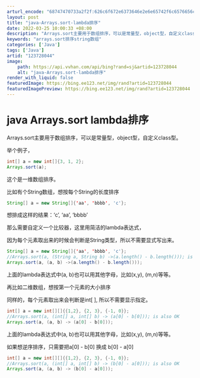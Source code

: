 ```yaml
---
arturl_encode: "68747470733a2f2f:626c6f672e6373646e2e6e65742f6c6576656c5f636f64652f:61727469636c652f64657461696c732f313233373238303434"
layout: post
title: "java-Arrays.sort-lambda排序"
date: 2022-03-25 10:00:33 +08:00
description: "Arrays.sort主要用于数组排序，可以是常量型，object型，自定义class型。举个例子，"
keywords: "arrays.sort排序string数组"
categories: ['Java']
tags: ['Java']
artid: "123728044"
image:
    path: https://api.vvhan.com/api/bing?rand=sj&artid=123728044
    alt: "java-Arrays.sort-lambda排序"
render_with_liquid: false
featuredImage: https://bing.ee123.net/img/rand?artid=123728044
featuredImagePreview: https://bing.ee123.net/img/rand?artid=123728044
---
```


# java Arrays.sort lambda排序

Arrays.sort主要用于数组排序，可以是常量型，object型，自定义class型。

举个例子，

```java
int[] a = new int[]{3, 1, 2};
Arrays.sort(a);

```

这个是一维数组排序。

比如有个String数组，想按每个String的长度排序

```java
String[] a = new String[]{'aa', 'bbbb', 'c'};

```

想排成这样的结果：‘c’, ‘aa’, ‘bbbb’

那么需要自定义一个比较器，这里用简洁的lambda表达式，
  
因为每个元素取出来的时候会判断是String类型，所以不需要显式写出来。

```java
String[] a = new String[]{'aa', 'bbbb', 'c'};
//Arrays.sort(a, (String a, String b) ->(a.length() - b.length())); is also OK
Arrays.sort(a, (a, b) ->(a.length() - b.length()));

```

上面的lambda表达式中(a, b)也可以用其他字母，比如(x,y), (m,n)等等。

再比如二维数组，想按第一个元素的大小排序
  
同样的，每个元素取出来会判断是int[ ], 所以不需要显示指定。

```java
int[] a = new int[][]{{1,2}, {2, 3}, {-1, 0}};
//Arrays.sort(a, (int[] a, int[] b) -> (a[0] - b[0])); is also OK
Arrays.sort(a, (a, b) -> (a[0] - b[0]));

```

上面的lambda表达式中(a, b)也可以用其他字母，比如(x,y), (m,n)等等。

如果想逆序排序，只需要把a[0] - b[0] 换成 b[0] - a[0]

```java
int[] a = new int[][]{{1,2}, {2, 3}, {-1, 0}};
//Arrays.sort(a, (int[] a, int[] b) -> (b[0] - a[0])); is also OK
Arrays.sort(a, (a, b) -> (b[0] - a[0]));

```